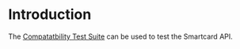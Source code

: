 # Introduction #

The [Compatatbility Test Suite](http://source.android.com/compatibility/cts-intro.html|Android) can be used to test the Smartcard API.